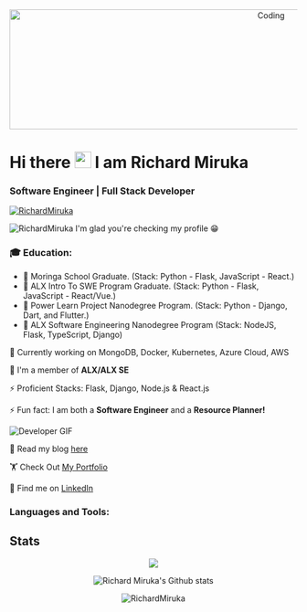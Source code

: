<div align="center">
  <img alt="Coding" width="900" height="210" src="https://i.pinimg.com/736x/45/05/cf/4505cf2c0926b7cb73178a87e40b3af2--javascript-python.jpg">
</div>

<h1 align="left">Hi there <img src="https://raw.githubusercontent.com/TheDudeThatCode/TheDudeThatCode/master/Assets/Hi.gif" width="29px"> I am Richard Miruka</h1> 

<h3 align="left">Software Engineer | Full Stack Developer</h3>

<p align="left">
  <a href="https://github.com/RichardMiruka/github-profile-trophy">
    <img src="https://github-profile-trophy.vercel.app/?username=RichardMiruka" alt="RichardMiruka" />
  </a>
</p>

<p align="left">
  <img src="https://komarev.com/ghpvc/?username=RichardMiruka&label=Profile%20views&color=0e75b6&style=flat" alt="RichardMiruka" />
  <span>I'm glad you're checking my profile 😁</span>
</p>

<div align="left">
  <h3>🎓 Education:</h3>
  <ul>
    <li>🔭 Moringa School Graduate. (Stack: Python - Flask, JavaScript - React.)</li>
    <li>🔭 ALX Intro To SWE Program Graduate. (Stack: Python - Flask, JavaScript - React/Vue.)</li>
    <li>🔭 Power Learn Project Nanodegree Program. (Stack: Python - Django, Dart, and Flutter.)</li>
    <li>🔭 ALX Software Engineering Nanodegree Program (Stack: NodeJS, Flask, TypeScript, Django)</li>
  </ul>
</div>

🚀 Currently working on MongoDB, Docker, Kubernetes, Azure Cloud, AWS

🌟 I'm a member of **ALX/ALX SE**

⚡ Proficient Stacks: Flask, Django, Node.js & React.js

⚡ Fun fact: I am both a **Software Engineer** and a **Resource Planner!**

![Developer GIF](https://user-images.githubusercontent.com/89845641/220167426-0c5f630e-6d56-4617-9775-71c2bd025b4f.gif)

💬 Read my blog [here](https://richard-miruka.hashnode.dev)

🏋️ Check Out [My Portfolio](https://portfolio-website-three-gamma.vercel.app/)

🔗 Find me on [LinkedIn](https://www.linkedin.com/in/richard-miruka-05083b147)

<h3 align="left">Languages and Tools:</h3>
<p align="left">
  <!-- Add your icons here with appropriate links -->
</p>

## Stats
<p align="center">
  <img src="https://github-readme-stats.vercel.app/api/top-langs/?username=RichardMiruka&layout=compact&theme=dark&hide_border=false" />
</p>

<p align="center">
  <img src="https://github-readme-stats.vercel.app/api?username=RichardMiruka&show_icons=true&include_all_commits=true&count_private=true&layout=compact&theme=dark&hide_border=false&border_radius=2&hide=contribs" alt="Richard Miruka's Github stats" />
</p>

<p align="center">
  <img src="https://github-readme-streak-stats.herokuapp.com/?user=RichardMiruka&theme=dark" alt="RichardMiruka" />
</p>
